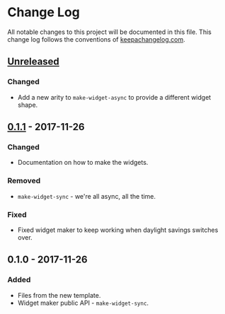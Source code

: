 # Change Log
All notable changes to this project will be documented in this file. This change log follows the conventions of [keepachangelog.com](http://keepachangelog.com/).

## [Unreleased]
### Changed
- Add a new arity to `make-widget-async` to provide a different widget shape.

## [0.1.1] - 2017-11-26
### Changed
- Documentation on how to make the widgets.

### Removed
- `make-widget-sync` - we're all async, all the time.

### Fixed
- Fixed widget maker to keep working when daylight savings switches over.

## 0.1.0 - 2017-11-26
### Added
- Files from the new template.
- Widget maker public API - `make-widget-sync`.

[Unreleased]: https://github.com/your-name/nhl-watcher-app/compare/0.1.1...HEAD
[0.1.1]: https://github.com/your-name/nhl-watcher-app/compare/0.1.0...0.1.1
